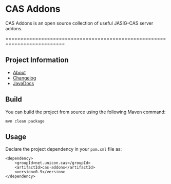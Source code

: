 # CAS Addons
CAS Addons is an open source collection of useful JASIG-CAS server addons.

==========================================================================
## Project Information

* [About](http://unicon.github.com/cas-addons/)
* [Changelog](https://github.com/Unicon/cas-addons/blob/master/changelog.md) 
* [JavaDocs](http://unicon.github.com/cas-addons/apidocs/index.html)

## Build
You can build the project from source using the following Maven command:
```
mvn clean package
```

## Usage
Declare the project dependency in your `pom.xml` file as:
```
<dependency>
    <groupId>net.unicon.cas</groupId>
    <artifactId>cas-addons</artifactId>
    <version>0.9</version>
</dependency>
```
